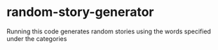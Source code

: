 # random-story-generator
 Running this code generates random stories using the words specified under the categories
